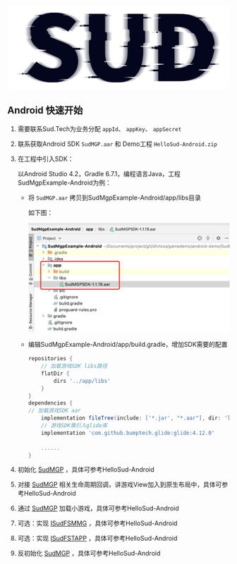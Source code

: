 #

![SUD](../Resource/logo.png)

## Android 快速开始

1. 需要联系Sud.Tech为业务分配 `appId`、 `appKey`、 `appSecret`

2. 联系获取Android SDK `SudMGP.aar` 和 Demo工程 `HelloSud-Android.zip`

3. 在工程中引入SDK：

    以Android Studio 4.2，Gradle 6.7.1，编程语言Java，工程SudMgpExample-Android为例：

    - 将 `SudMGP.aar` 拷贝到SudMgpExample-Android/app/libs目录

        如下图：

        ![SUD](../Resource/Client/libaar.png)

    - 编辑SudMgpExample-Android/app/build.gradle，增加SDK需要的配置

        ```groovy
        repositories {
            // 加载游戏SDK libs路径
            flatDir {
                dirs '../app/libs'
            }
        }
        dependencies {
        // 加载游戏SDK aar
            implementation fileTree(include: ['*.jar', "*.aar"], dir: 'libs')
            // 游戏SDK需引入glide库
            implementation 'com.github.bumptech.glide:glide:4.12.0'
        
            ......
        }
        ```
    
4. 初始化 [SudMGP](./API/SudMGP.md) ，具体可参考HelloSud-Android

5. 对接 [SudMGP](./API/SudMGP.md) 相关生命周期回调，讲游戏View加入到原生布局中，具体可参考HelloSud-Android

6. 通过 [SudMGP](API/SudMGP.md) 加载小游戏，具体可参考HelloSud-Android

7. 可选：实现 [ISudFSMMG](API/ISudFSMMG.md) ，具体可参考HelloSud-Android

8. 可选：实现 [ISudFSTAPP](API/ISudFSTAPP.md) ，具体可参考HelloSud-Android

9. 反初始化 [SudMGP](API/SudMGP.md) ，具体可参考HelloSud-Android
